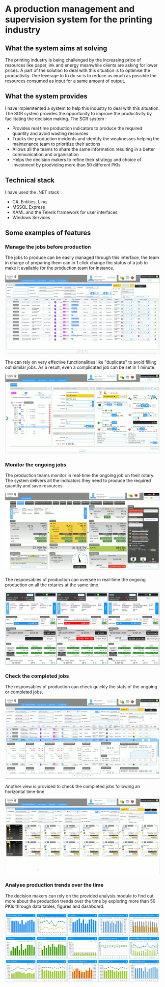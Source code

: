 # A production management and supervision system for the printing industry

## What the system aims at solving
The printing industry is being challenged by the increasing price of resources like paper, ink and energy meanwhile 
clients are asking for lower prices. A part of the solution to deal with this situation is to optimise 
the productivity. One leverage to to do so is to reduce as much as possible the resources consumed 
as input for a same amount of output.

## What the system provides
I have implemtented a system to help this industry to deal with this situation. The SGR system provides the opportunity to improve
the productivity by facilitating the decision making. The SGR system :
- Provides real time production indicators to produce the required quantity and avoid wasting resources 
- Tracks the production incidents and identify the weaknesses helping the maintenance team to prioritize their actions 
- Allows all the teams to share the same information resulting in a better communication and organisation 
- Helps the decision makers to refine their strategy and choice of investment by prodviding more than 50 different PKIs

## Technical stack
I have used the .NET stack :
- C#, Entities, Linq
- MSSQL Express
- XAML and the Telerik framework for user interfaces
- Windows Services


## Some examples of features


### Manage the jobs before production 

The jobs to produce can be easily managed through this interface, the team in charge of preparing them can in 1 click change the status of a job to make it available for the production team for instance.

![Screenshot](images/online/manage_jobs_to_run.jpg)

The can rely on very effective functionalities like "duplicate" to avoid filling out similar jobs. As a result, even a complicated job can be set in 1 minute.

![Screenshot](images/online/job_details.jpg)

### Monitor the ongoing jobs

The production teams monitor in real-time the ongoing job on their rotary. The system delivers all the indicators they need to produce the required quantity and save resources.

![Screenshot](images/online/real_time_job_supervision_for_rotary_drivers.jpg)

The responsables of production can oversee in real-time the ongoing production on all the rotaries at the same time.

![Screenshot](images/online/real_time_job_supervision_for_responsables.jpg)

### Check the completed jobs

The responsables of production can check quickly the stats of the ongoing or completed jobs.

![Screenshot](images/online/stats_quickview_for_a_job.jpg)

Another view is provided to check the completed jobs following an horizontal time-line

![Screenshot](images/online/unit_job_analysis.jpg)

### Analyse production trends over the time

The decision makers can rely on the provided analysis module to find out more about the production trends over the time by exploring more than 50 PKIs through data tables, figures and dashboard.

![Screenshot](images/online/whole_production_analysis.jpg)






